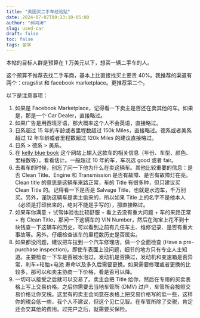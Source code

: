 ```yaml
---
title: "美国买二手车经验贴"
date: 2024-07-07T09:23:10-05:00
author: "郝鸿涛"
slug: used-car
draft: false
toc: false
tags: 留学
---
```

本帖的目标人群是预算在 1 万美元以下，想买一辆二手车的人。

这个预算不推荐去找二手车商，基本上比直接找买主要贵 40%。我推荐的渠道有两个：cragslist 和 facebook marketplace。更推荐第二个。

以下是注意事项：
1. 如果是 Facebook Marketplace，记得看一下卖主是否还在卖其他的车。如果是，那是一个 Car Dealer，直接略过。
2. 如果广告是用西班牙语，那大概率这个人不会英语，直接略过。
3. 日系超过 15 年的车龄或者里程数超过 150k Miles，直接略过。德系或者美系超过 12 年车龄或者里程数超过 120k Miles 的建议直接略过。
4. 日系 > 德系 > 美系。
5. 在 [kelly blue book](https://www.kbb.com/) 这个网站上输入这款车的相关信息（年份、车型、颜色、里程数等），看看估计。一般超过 10 年的车，车况选 good 或者 fair。
6. 去看车的时候，别忘了问一下他为什么在卖这辆车。其他比较重要的信息：是否 Clean Title、Engine 和 Transmission 是否有故障、是否有故障灯在亮。Clean title 的意思是这辆车来路正常，车的 Title 有很多种，但只建议买 Clean Title 的。记得看一下是否是 Salvage Title，也就是水泡车，千万别买。另外，谨防这辆车是卖主偷来的，所以如果 Title 上的名字不是他本人（必须是打印出来的，绝对不能是手写的），那直接略过。
7. 如果车你满意 + 试驾体验也比较舒服 + 看上去没有重大问题 + 车的来路正常 + 有 Clean Title，那问一下这辆车的 VIN Number，然后在淘宝上花不到十块钱查一下这辆车的历史，可以看到之前有几任车主、维修记录、是否有重大事故等。另外，仔细检查该车的里程数历史是否属实。
8. 如果都没问题，建议把车拉到一个汽车修理店，做一个全面检查 (Have a pre-purchase inspection)。即使车表面上没问题，细节的地方只有专业人士知道。主要检查一下车是否被水泡过，发动机是否换过，发动机和变速箱是否异常，刹车+轮胎+电池 寿命以及多久后需要更换。如果需要修理或者更换的比较多，那可以和卖主协商一下价格，看是否可以降。
9. 一切可以接受之后就可以交易了。卖主会把 Title 给你，然后在专用的买卖表格上写上交易价格。之后你需要去当地车管所 (DMV) 过户，车管所会按照交易价格让你交税。这里有的卖主会同意在表格上把交易价格写的低一些，这样你的税会低一些，我个人不建议，但这个见仁见智。在车管所除了交税，肯定还会交其他的费用。过完户之后，就需要买保险。
